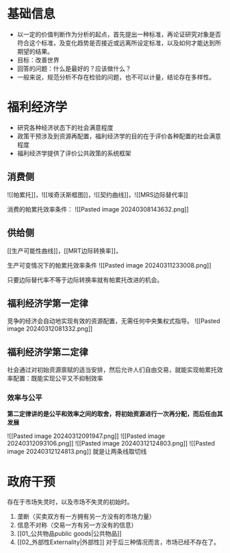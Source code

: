 # 基础信息
* 以一定的价值判断作为分析的起点，首先提出一种标准，再论证研究对象是否符合这个标准，及变化趋势是否接近或远离所设定标准，以及如何才能达到所期望的结果。
* 目标：改善世界
* 回答的问题：什么是最好的？应该做什么？
* 一般来说，规范分析不存在检验的问题，也不可以计量，结论存在多样性。
# 福利经济学

* 研究各种经济状态下的社会满意程度
* 政策干预涉及到资源再配置，福利经济学的目的在于评价各种配置的社会满意程度
* 福利经济学提供了评价公共政策的系统框架

## 消费侧
![[帕累托]]，![[埃奇沃斯框图]]，![[契约曲线]]，![[MRS边际替代率]]

消费的帕累托效率条件：
![[Pasted image 20240308143632.png]]

## 供给侧

[[生产可能性曲线]]，[[MRT边际转换率]]，

生产可变情况下的帕累托效率条件
![[Pasted image 20240311233008.png]]

只要边际替代率不等于边际转换率就有帕累托改进的机会。

## 福利经济学第一定律
竞争的经济会自动地实现有效的资源配置，无需任何中央集权式指导。
![[Pasted image 20240312081332.png]]

## 福利经济学第二定律

社会通过对初始资源禀赋的适当安排，然后允许人们自由交易，就能实现帕累托效率配置：既能实现公平又不抑制效率


### 效率与公平
**第二定律讲的是公平和效率之间的取舍，将初始资源进行一次再分配，而后任由其发展**

![[Pasted image 20240312091947.png]]
![[Pasted image 20240312093106.png]]
![[Pasted image 20240312124803.png]]
![[Pasted image 20240312124813.png]]
就是让两条线取切线

# 政府干预
存在于市场失灵时，以及市场不失灵的初始时。

1. 垄断（买卖双方有一方拥有另一方没有的市场力量）
2. 信息不对称（交易一方有另一方没有的信息）
3. [[01_公共物品public goods|公共物品]]
4. [[02_外部性Externality|外部性]]
对于后三种情况而言，市场已经不存在了。